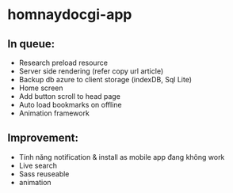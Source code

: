 # homnaydocgi-app

## In queue:

- Research preload resource
- Server side rendering (refer copy url article)
- Backup db azure to client storage (indexDB, Sql Lite)
- Home screen
- Add button scroll to head page
- Auto load bookmarks on offline
- Animation framework

## Improvement:

- Tính năng notification & install as mobile app đang không work
- Live search
- Sass reuseable
- animation
